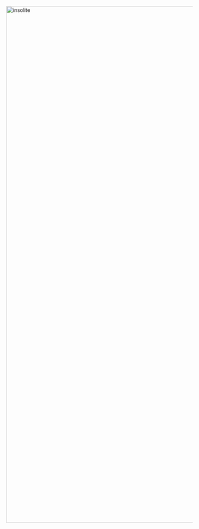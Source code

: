 <img width="1391" alt="insolite" src="https://github.com/user-attachments/assets/44f1516a-3c71-4fe0-bb11-49c3edb0590e">
